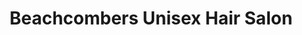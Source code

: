 ---
title: "Beachcombers Unisex Hair Salon"
url: /scurlage/beachcombers-unisex-hair-salon/
shop: hairdresser
---